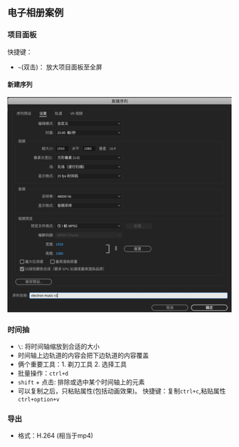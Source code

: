 ## 电子相册案例

### 项目面板
快捷键：
* `~`(双击)： 放大项目面板至全屏

#### 新建序列
![](https://raw.githubusercontent.com/wangkaiwd/drawing-bed/master/20200222155817.png)

### 时间抽
* `\`: 将时间轴缩放到合适的大小
* 时间轴上边轨道的内容会把下边轨道的内容覆盖
* 俩个重要工具：1. 剃刀工具 2. 选择工具
* 批量操作：`ctrl+d`
* `shift` + 点击: 排除或选中某个时间轴上的元素
* 可以复制之后，只粘贴属性(包括动画效果)。 快捷键：复制`ctrl+c`,粘贴属性`ctrl+option+v`

### 导出
* 格式：H.264 (相当于mp4)